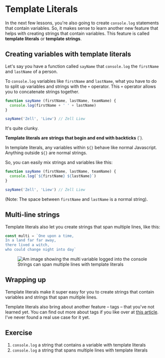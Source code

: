 # Template Literals

In the next few lessons, you're also going to create `console.log` statements that contain variables. So, it makes sense to learn another new feature that helps with creating strings that contain variables. This feature is called **template literals** or **template strings**.

## Creating variables with template literals

Let's say you have a function called `sayName` that `console.log` the `firstName` and `lastName` of a person.

To `console.log` variables like `firstName` and `lastName`, what you have to do to split up variables and strings with the `+` operator. This `+` operator allows you to concatenate strings together.

```js
function sayName (firstName, lastName, teamName) {
  console.log(firstName + ' ' + lastName)
}

sayName('Zell', 'Liew') // Zell Liew
```

It's quite clunky.

**Template literals are strings that begin and end with backticks** (\`).

In template literals, any variables within `${}` behave like normal Javascript. Anything outside `${}` are normal strings.

So, you can easily mix strings and variables like this:

```js
function sayName (firstName, lastName, teamName) {
  console.log(`${firstName} ${lastName}`)
}

sayName('Zell', 'Liew') // Zell Liew
```

(Note: The space between `firstName` and `lastName` is a normal string).

## Multi-line strings

Template literals also let you create strings that span multiple lines, like this:

```js
const multi = `One upon a time,
In a land far far away,
there lived a witch,
who could change night into day`
```

<figure>
  <img src="/images/2017/es6/multiline.png" alt="Am image showing the multi variable logged into the console ">
  <figcaption aria-hidden>Strings can span multiple lines with template literals</figcaption>
</figure>

## Wrapping up

Template literals make it super easy for you to create strings that contain variables and strings that span multiple lines.

Template literals also bring about another feature – tags – that you've not learned yet. You can find out more about tags if you like over at [this article](http://wesbos.com/tagged-template-literals/). I've never found a real use case for it yet.

## Exercise

1. `console.log` a string that contains a variable with template literals
2. `console.log` a string that spans multiple lines with template literals